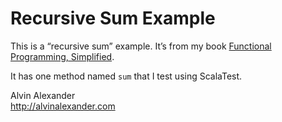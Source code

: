 Recursive Sum Example
=====================

This is a “recursive sum” example. It’s from my book
[Functional Programming, Simplified](http://scalafp.com/).

It has one method named `sum` that I test using ScalaTest.


Alvin Alexander  
http://alvinalexander.com



